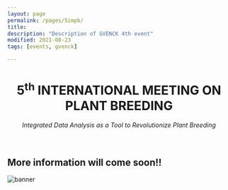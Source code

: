 ```yaml
---
layout: page
permalink: /pages/5impb/
title: 
description: "Description of GVENCK 4th event"
modified: 2021-08-23
tags: [events, gvenck]

---
```


<center><h1>5<sup>th</sup> INTERNATIONAL MEETING ON PLANT BREEDING</h1>
<i>Integrated Data Analysis as a Tool to Revolutionize Plant Breeding</i></center>
<br><br>



## More information will come soon!!


![banner](../images/poster_5impb.ppg)

